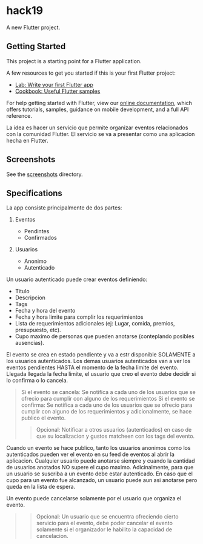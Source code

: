 # hack19

A new Flutter project.

## Getting Started

This project is a starting point for a Flutter application.

A few resources to get you started if this is your first Flutter project:

- [Lab: Write your first Flutter app](https://flutter.dev/docs/get-started/codelab)
- [Cookbook: Useful Flutter samples](https://flutter.dev/docs/cookbook)

For help getting started with Flutter, view our
[online documentation](https://flutter.dev/docs), which offers tutorials,
samples, guidance on mobile development, and a full API reference.

La idea es hacer un servicio que permite organizar eventos relacionados con la comunidad Flutter. El servicio se va a presentar como una aplicacion hecha en Flutter.

## Screenshots

See the [screenshots](https://github.com/jporsay/hack19/tree/master/screenshots) directory.

## Specifications

La app consiste principalmente de dos partes:

1. Eventos

   - Pendintes
   - Confirmados

2. Usuarios
   - Anonimo
   - Autenticado

Un usuario autenticado puede crear eventos definiendo:

- Titulo
- Descripcion
- Tags
- Fecha y hora del evento
- Fecha y hora limite para complir los requerimientos
- Lista de requerimientos adicionales (ej: Lugar, comida, premios, presupuesto, etc).
- Cupo maximo de personas que pueden anotarse (conteplando posibles ausencias).

El evento se crea en estado pendiente y va a estr disponible SOLAMENTE a los usuarios autenticados. Los demas usuarios autenticados van a ver los eventos pendientes HASTA el momento de la fecha limite del evento. Llegada llegada la fecha limite, el usuario que creo el evento debe decidir si lo confirma o lo cancela.

> Si el evento se cancela: Se notifica a cada uno de los usuarios que se ofrecio para cumplir con alguno de los requerimientos
> Si el evento se confirma: Se notifica a cada uno de los usuarios que se ofrecio para cumplir con alguno de los requerimientos y adicionalmente, se hace publico el evento.
>
> > Opcional: Notificar a otros usuarios (autenticados) en caso de que su localizacion y gustos matcheen con los tags del evento.

Cuando un evento se hace publico, tanto los usuarios anonimos como los autenticados pueden ver el evento en su feed de eventos al abrir la aplicacion. Cualquier usuario puede anotarse siempre y cuando la cantidad de usuarios anotados NO supere el cupo maximo. Adicinalmente, para que un usuario se suscriba a un evento debe estar autenticado. En caso que el cupo para un evento fue alcanzado, un usuario puede aun asi anotarse pero queda en la lista de espera.

Un evento puede cancelarse solamente por el usuario que organiza el evento.

> > Opcional: Un usuario que se encuentra ofreciendo cierto servicio para el evento, debe poder cancelar el evento solamente si el organizador le habilito la capacidad de cancelacion.
